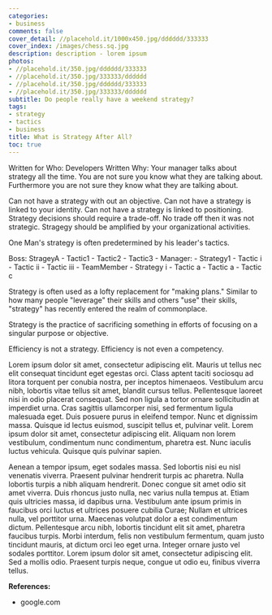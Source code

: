 ```yaml
---
categories:
- business
comments: false
cover_detail: //placehold.it/1000x450.jpg/dddddd/333333
cover_index: /images/chess.sq.jpg
description: description - lorem ipsum
photos:
- //placehold.it/350.jpg/dddddd/333333
- //placehold.it/350.jpg/333333/dddddd
- //placehold.it/350.jpg/dddddd/333333
- //placehold.it/350.jpg/333333/dddddd
subtitle: Do people really have a weekend strategy?
tags:
- strategy
- tactics
- business
title: What is Strategy After All?
toc: true
---
```



Written for Who: Developers
Written Why: Your manager talks about strategy all the time. You are not sure you know what they are talking about. Furthermore you are not sure they know what they are talking about.


Can not have a strategy with out an objective.
Can not have a strategy is linked to your identity.
Can not have a strategy is linked to positioning.
Strategy decisions should require a trade-off. No trade off then it was not strategic.
Stragegy should be amplified by your organizational activities.


One Man's strategy is often predetermined by his leader's tactics.

Boss:
StrageyA
	- Tactic1
	- Tactic2
	- Tactic3
		- Manager:
		- Strategy1
			- Tactic i
			- Tactic ii
			- Tactic iii
				- TeamMember
					- Strategy i
						- Tactic a
						- Tactic a
						- Tactic c

Strategy is often used as a lofty replacement for "making plans." Similar to how many people "leverage" their skills and others "use" their skills, "strategy" has recently entered the realm of commonplace.

Strategy is the practice of sacrificing something in efforts of focusing on a singular purpose or objective.

Efficiency is not a strategy. 
Efficiency is not even a competency.



Lorem ipsum dolor sit amet, consectetur adipiscing elit. Mauris ut tellus nec elit consequat tincidunt eget egestas orci. Class aptent taciti sociosqu ad litora torquent per conubia nostra, per inceptos himenaeos. Vestibulum arcu nibh, lobortis vitae tellus sit amet, blandit cursus tellus. Pellentesque laoreet nisi in odio placerat consequat. Sed non ligula a tortor ornare sollicitudin at imperdiet urna. Cras sagittis ullamcorper nisi, sed fermentum ligula malesuada eget. Duis posuere purus in eleifend tempor. Nunc et dignissim massa. Quisque id lectus euismod, suscipit tellus et, pulvinar velit. Lorem ipsum dolor sit amet, consectetur adipiscing elit. Aliquam non lorem vestibulum, condimentum nunc condimentum, pharetra est. Nunc iaculis luctus vehicula. Quisque quis pulvinar sapien.

<!-- more --> 

Aenean a tempor ipsum, eget sodales massa. Sed lobortis nisi eu nisl venenatis viverra. Praesent pulvinar hendrerit turpis ac pharetra. Nulla lobortis turpis a nibh aliquam hendrerit. Donec congue sit amet odio sit amet viverra. Duis rhoncus justo nulla, nec varius nulla tempus at. Etiam quis ultricies massa, id dapibus urna. Vestibulum ante ipsum primis in faucibus orci luctus et ultrices posuere cubilia Curae; Nullam et ultrices nulla, vel porttitor urna. Maecenas volutpat dolor a est condimentum dictum. Pellentesque arcu nibh, lobortis tincidunt elit sit amet, pharetra faucibus turpis. Morbi interdum, felis non vestibulum fermentum, quam justo tincidunt mauris, at dictum orci leo eget urna. Integer ornare justo vel sodales porttitor. Lorem ipsum dolor sit amet, consectetur adipiscing elit. Sed a mollis odio. Praesent turpis neque, congue ut odio eu, finibus viverra tellus.

**References:**
- google.com